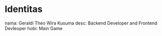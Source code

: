 # Identitas

nama: Geraldi Theo Wira Kusuma
desc: Backend Developer and Frontend Devleoper
hobi: Main Game
